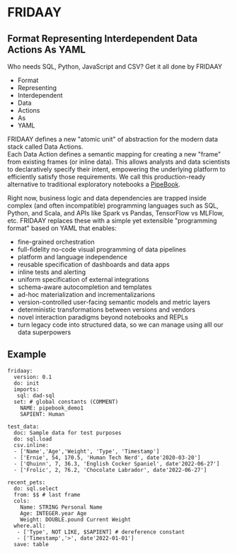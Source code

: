 # FRIDAAY
## Format Representing Interdependent Data Actions As YAML

Who needs SQL, Python, JavaScript and CSV?
Get it all done by FRIDAAY 

- Format
- Representing
- Interdependent 
- Data
- Actions
- As
- YAML

FRIDAAY defines a new "atomic unit" of abstraction for the modern data stack called Data Actions.  
Each Data Action defines a semantic mapping for creating a new "frame" from existing frames (or inline data). 
This allows analysts and data scientists to declaratively specify their intent, empowering the underlying platform to efficiently satisfy those requirements. We call this production-ready alternative to traditional exploratory notebooks a [PipeBook](https://ihack.us/2022/06/30/pipebook-yml-reimagining-notebooks-as-resilient-data-pipelines/).

Right now, business logic and data dependencies are trapped inside complex (and often incompatible) programming languages such as SQL, Python, and Scala, and APIs like Spark vs Pandas, TensorFlow vs MLFlow, etc. FRIDAAY replaces these with a simple yet extensible "programming format" based on YAML that enables:
- fine-grained orchestration
- full-fidelity no-code visual programming of data pipelines
- platform and language independence 
- reusable specification of dashboards and data apps  
- inline tests and alerting
- uniform specification of external integrations
- schema-aware autocompletion and templates 
- ad-hoc materialization and incrementalizarions
- version-controlled user-facing semantic models and metric layers
- deterministic transformations between versions and vendors
- novel interaction paradigms beyond notebooks and REPLs
- turn legacy code into structured data, so we can manage using alll our data superpowers

## Example 
```
fridaay:
  version: 0.1
  do: init
  imports:
   sql: dad-sql
  set: # global constants (COMMENT)
    NAME: pipebook_demo1
    SAPIENT: Human
     
test_data:
  doc: Sample data for test purposes
  do: sql.load
  csv.inline:
  - ['Name','Age','Weight', 'Type', 'Timestamp']
  - ['Ernie', 54, 170.5, 'Human Tech Nerd', date'2020-03-20']
  - ['Qhuinn', 7, 36.3, 'English Cocker Spaniel', date'2022-06-27']
  - ['Frolic', 2, 76.2, 'Chocolate Labrador', date'2022-06-27']
 
recent_pets:
  do: sql.select
  from: $$ # last frame
  cols:
    Name: STRING Personal Name
    Age: INTEGER.year Age
    Weight: DOUBLE.pound Current Weight
  where.all:
   - ['Type', NOT LIKE, $SAPIENT] # dereference constant
   - ['Timestamp','>', date'2022-01-01']
  save: table
```
      
